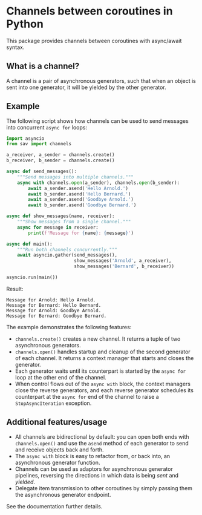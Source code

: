 # Channels between coroutines in Python
This package provides channels between coroutines with async/await syntax.

## What is a channel?
A channel is a pair of asynchronous generators, such that when an object is 
sent into one generator, it will be yielded by the other generator.

## Example
The following script shows how channels can be used to send messages into
concurrent `async for` loops:

```python
import asyncio
from sav import channels

a_receiver, a_sender = channels.create()
b_receiver, b_sender = channels.create()

async def send_messages():
    """Send messages into multiple channels."""
    async with channels.open(a_sender), channels.open(b_sender):
        await a_sender.asend('Hello Arnold.')
        await b_sender.asend('Hello Bernard.')
        await a_sender.asend('Goodbye Arnold.')
        await b_sender.asend('Goodbye Bernard.')

async def show_messages(name, receiver):
    """Show messages from a single channel."""
    async for message in receiver:
        print(f'Message for {name}: {message}')    

async def main():
    """Run both channels concurrently."""
    await asyncio.gather(send_messages(),
                         show_messages('Arnold', a_receiver),
                         show_messages('Bernard', b_receiver))

asyncio.run(main())
```

Result:

```
Message for Arnold: Hello Arnold.
Message for Bernard: Hello Bernard.
Message for Arnold: Goodbye Arnold.
Message for Bernard: Goodbye Bernard.
```

The example demonstrates the following features:

 * `channels.create()` creates a new channel. It returns a tuple of two
   asynchronous generators.
 * `channels.open()` handles startup and cleanup of the second generator
   of each channel. It returns a context manager that starts and closes
   the generator. 
 * Each generator waits until its counterpart is started by the
   `async for` loop at the other end of the channel.
 * When control flows out of the `async with` block, the context
   managers close the reverse generators, and each reverse generator 
   schedules its counterpart at the `async for` end of the channel to 
   raise a `StopAsyncIteration` exception.


## Additional features/usage

 * All channels are bidirectional by default: you can open both ends with
   `channels.open()` and use the `asend` method of each generator to send and 
   receive objects back and forth. 
 * The `async with` block is easy to refactor from, or back into, an
   asynchronous generator function.
 * Channels can be used as adaptors for asynchronous generator pipelines,
   reversing the directions in which data is being *sent* and *yielded*.
 * Delegate item transmission to other coroutines by simply passing them the
   asynchronous generator endpoint.
 
See the documentation further details.
